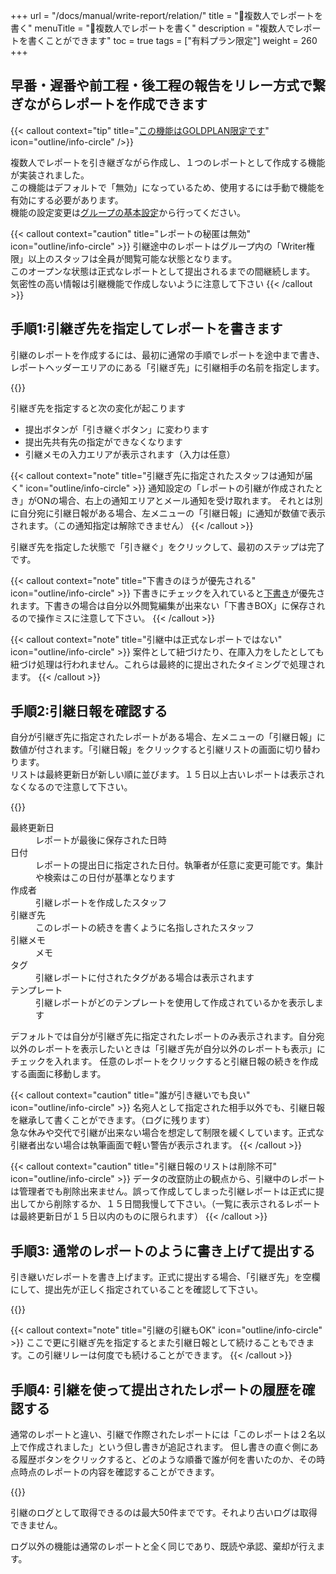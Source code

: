 +++
url = "/docs/manual/write-report/relation/"
title = "👥複数人でレポートを書く"
menuTitle = "👥複数人でレポートを書く"
description = "複数人でレポートを書くことができます"
toc = true
tags = ["有料プラン限定"]
weight = 260
+++

## 早番・遅番や前工程・後工程の報告をリレー方式で繋ぎながらレポートを作成できます

{{< callout context="tip" title="[この機能はGOLDPLAN限定です](/docs/price/_about/#fee)" icon="outline/info-circle" />}}

複数人でレポートを引き継ぎながら作成し、１つのレポートとして作成する機能が実装されました。  
この機能はデフォルトで「無効」になっているため、使用するには手動で機能を有効にする必要があります。  
機能の設定変更は[グループの基本設定](/docs/manual/initial-setting/setting-group/#optionalFunction)から行ってください。

{{< callout context="caution" title="レポートの秘匿は無効" icon="outline/info-circle" >}}
引継途中のレポートはグループ内の「Writer権限」以上のスタッフは全員が閲覧可能な状態となります。  
このオープンな状態は正式なレポートとして提出されるまでの間継続します。
気密性の高い情報は引継機能で作成しないように注意して下さい
{{< /callout >}}

## 手順1:引継ぎ先を指定してレポートを書きます

引継のレポートを作成するには、最初に通常の手順でレポートを途中まで書き、レポートヘッダーエリアのにある「引継ぎ先」に引継相手の名前を指定します。

{{<iTablet filename="img/relation1" msg="引継先を指定するだけです" alice="ok">}}

引継ぎ先を指定すると次の変化が起こります

- 提出ボタンが「引き継ぐボタン」に変わります
- 提出先共有先の指定ができなくなります
- 引継メモの入力エリアが表示されます（入力は任意）

{{< callout context="note" title="引継ぎ先に指定されたスタッフは通知が届く" icon="outline/info-circle" >}}
通知設定の「レポートの引継が作成されたとき」がONの場合、右上の通知エリアとメール通知を受け取れます。
それとは別に自分宛に引継日報がある場合、左メニューの「引継日報」に通知が数値で表示されます。（この通知指定は解除できません）
{{< /callout >}}

引継ぎ先を指定した状態で「引き継ぐ」をクリックして、最初のステップは完了です。

{{< callout context="note" title="下書きのほうが優先される" icon="outline/info-circle" >}}
下書きにチェックを入れていると[下書き](/docs/manual/write-report/draft/)が優先されます。下書きの場合は自分以外閲覧編集が出来ない「下書きBOX」に保存されるので操作ミスに注意して下さい。
{{< /callout >}}

{{< callout context="note" title="引継中は正式なレポートではない" icon="outline/info-circle" >}}
案件として紐づけたり、在庫入力をしたとしても紐づけ処理は行われません。これらは最終的に提出されたタイミングで処理されます。
{{< /callout >}}

## 手順2:引継日報を確認する

自分が引継ぎ先に指定されたレポートがある場合、左メニューの「引継日報」に数値が付されます。「引継日報」をクリックすると引継リストの画面に切り替わります。  
リストは最終更新日が新しい順に並びます。１５日以上古いレポートは表示されなくなるので注意して下さい。

{{<iTablet filename="img/relation2" msg="引継先を指定するだけです" alice="ok">}}

<dl class="basic">
<dt>最終更新日</dt>
<dd>レポートが最後に保存された日時</dd>
<dt>日付</dt>
<dd>レポートの提出日に指定された日付。執筆者が任意に変更可能です。集計や検索はこの日付が基準となります</dd>
<dt>作成者</dt>
<dd>引継レポートを作成したスタッフ</dd>
<dt>引継ぎ先</dt>
<dd>このレポートの続きを書くように名指しされたスタッフ</dd>
<dt>引継メモ</dt>
<dd>メモ</dd>
<dt>タグ</dt>
<dd>引継レポートに付されたタグがある場合は表示されます</dd>
<dt>テンプレート</dt>
<dd>引継レポートがどのテンプレートを使用して作成されているかを表示します</dd>
</dl>

デフォルトでは自分が引継ぎ先に指定されたレポートのみ表示されます。自分宛以外のレポートを表示したいときは「引継ぎ先が自分以外のレポートも表示」にチェックを入れます。
任意のレポートをクリックすると引継日報の続きを作成する画面に移動します。

{{< callout context="caution" title="誰が引き継いでも良い" icon="outline/info-circle" >}}
名宛人として指定された相手以外でも、引継日報を継承して書くことができます。（ログに残ります）  
急な休みや交代で引継が出来ない場合を想定して制限を緩くしています。正式な引継者出ない場合は執筆画面で軽い警告が表示されます。
{{< /callout >}}

{{< callout context="caution" title="引継日報のリストは削除不可" icon="outline/info-circle" >}}
データの改竄防止の観点から、引継中のレポートは管理者でも削除出来ません。誤って作成してしまった引継レポートは正式に提出してから削除するか、１５日間我慢して下さい。（一覧に表示されるレポートは最終更新日が１５日以内のものに限られます）
{{< /callout >}}

## 手順3: 通常のレポートのように書き上げて提出する

引き継いだレポートを書き上げます。正式に提出する場合、「引継ぎ先」を空欄にして、提出先が正しく指定されていることを確認して下さい。

{{<iTablet filename="img/relation3" msg="普通の日報の書き方と同じです" alice="here">}}

{{< callout context="note" title="引継の引継もOK" icon="outline/info-circle" >}}
ここで更に引継ぎ先を指定するとまた引継日報として続けることもできます。この引継リレーは何度でも続けることができます。
{{< /callout >}}

## 手順4: 引継を使って提出されたレポートの履歴を確認する

通常のレポートと違い、引継で作際されたレポートには「このレポートは２名以上で作成されました」という但し書きが追記されます。
但し書きの直ぐ側にある履歴ボタンをクリックすると、どのような順番で誰が何を書いたのか、その時点時点のレポートの内容を確認することができます。

{{<iTablet filename="img/relationLog" msg="責任の所在を明確にするためにも記録は大切です" alice="here">}}

引継のログとして取得できるのは最大50件までです。それより古いログは取得できません。

ログ以外の機能は通常のレポートと全く同じであり、既読や承認、棄却が行えます。
